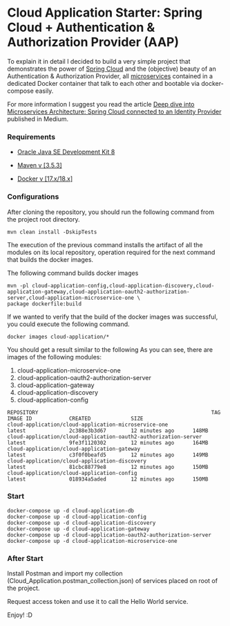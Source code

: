 # Cloud Application Starter: Spring Cloud + Authentication & Authorization Provider (AAP)
To explain it in detail I decided to build a very simple project that 
demonstrates the power of [Spring Cloud](http://spring.io/projects/spring-cloud) and the (objective) beauty of an 
Authentication & Authorization Provider, all [microservices](https://martinfowler.com/articles/microservices.html) contained in a 
dedicated Docker container that talk to each other and bootable 
via docker-compose easily.

For more information I suggest you read the article 
[Deep dive into Microservices Architecture: Spring Cloud connected to an Identity Provider](https://medium.com/@hyseneim/deep-dive-into-microservices-architecture-spring-cloud-connected-to-an-authentication-43e768faca3c) 
published in Medium.

### Requirements

- [Oracle Java SE Development Kit 8](http://www.oracle.com/technetwork/java/javase/downloads/jdk8-downloads-2133151.html)

- [Maven v [3.5.3]](http://maven.apache.org/download.cgi)

- [Docker v [17.x/18.x]](https://docs.docker.com/install/#supported-platforms)

### Configurations
After cloning the repository, you should run the following command from the 
project root directory.

```shell 
mvn clean install -DskipTests
```

The execution of the previous command installs the artifact of all the 
modules on its local repository, operation required for the next 
command that builds the docker images.

The following command builds docker images
```shell
mvn -pl cloud-application-config,cloud-application-discovery,cloud-application-gateway,cloud-application-oauth2-authorization-server,cloud-application-microservice-one \
package dockerfile:build
```

If we wanted to verify that the build of the docker images was successful, you 
could execute the following command.

```shell
docker images cloud-application/*
```

You should get a result similar to the following As you can see, there are images 
of the following modules:

1. cloud-application-microservice-one
2. cloud-application-oauth2-authorization-server
3. cloud-application-gateway
4. cloud-application-discovery
5. cloud-application-config


```shell
REPOSITORY                                                        TAG                 IMAGE ID            CREATED             SIZE
cloud-application/cloud-application-microservice-one              latest              2c388e3b3d67        12 minutes ago      148MB
cloud-application/cloud-application-oauth2-authorization-server   latest              9fe3f1120302        12 minutes ago      164MB
cloud-application/cloud-application-gateway                       latest              c3f0f0beafd5        12 minutes ago      149MB
cloud-application/cloud-application-discovery                     latest              81cbc88779e8        12 minutes ago      150MB
cloud-application/cloud-application-config                        latest              018934a5aded        12 minutes ago      150MB
```

### Start
```shell 
docker-compose up -d cloud-application-db
docker-compose up -d cloud-application-config
docker-compose up -d cloud-application-discovery
docker-compose up -d cloud-application-gateway
docker-compose up -d cloud-application-oauth2-authorization-server
docker-compose up -d cloud-application-microservice-one
```

### After Start
Install Postman and import my collection (Cloud_Application.postman_collection.json) of services placed on root of the project.

Request access token and use it to call the Hello World service.

Enjoy! :D


